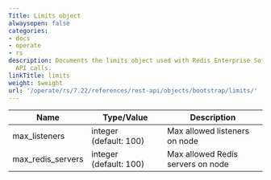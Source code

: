 ```yaml
---
Title: Limits object
alwaysopen: false
categories:
- docs
- operate
- rs
description: Documents the limits object used with Redis Enterprise Software REST
  API calls.
linkTitle: limits
weight: $weight
url: '/operate/rs/7.22/references/rest-api/objects/bootstrap/limits/'
---
```


| Name | Type/Value | Description |
|------|------------|-------------|
| max_listeners      | integer (default:&nbsp;100)    | Max allowed listeners on node |
| max_redis_servers  | integer (default:&nbsp;100)    | Max allowed Redis servers on node |
